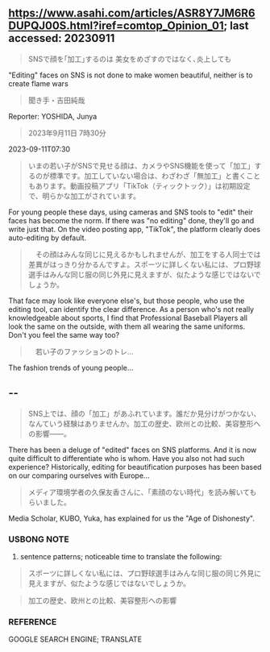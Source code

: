 ## https://www.asahi.com/articles/ASR8Y7JM6R6DUPQJ00S.html?iref=comtop_Opinion_01; last accessed: 20230911

> SNSで顔を｢加工｣するのは 美女をめざすのではなく､炎上しても

"Editing" faces on SNS is not done to make women beautiful, neither is to create flame wars

> 聞き手・吉田純哉

Reporter: YOSHIDA, Junya

> 2023年9月11日 7時30分

2023-09-11T07:30

> いまの若い子がSNSで見せる顔は、カメラやSNS機能を使って「加工」するのが標準です。加工していない場合は、わざわざ「無加工」と書くこともあります。動画投稿アプリ「TikTok（ティックトック）」は初期設定で、明らかな加工がされています。

For young people these days, using cameras and SNS tools to "edit" their faces has become the norm. If there was "no editing" done, they'll go and write just that. On the video posting app, "TikTok", the platform clearly does auto-editing by default.

>　その顔はみんな同じに見えるかもしれませんが、加工をする人同士では差異がはっきり分かるんですよ。スポーツに詳しくない私には、プロ野球選手はみんな同じ服の同じ外見に見えますが、似たような感じではないでしょうか。

That face may look like everyone else's, but those people, who use the editing tool, can identify the clear difference. As a person who's not really knowledgeable about sports, I find that Professional Baseball Players all look the same on the outside, with them all wearing the same uniforms. Don't you feel the same way too?

>　若い子のファッションのトレ…

The fashion trends of young people...

## --

> SNS上では、顔の「加工」があふれています。誰だか見分けがつかない、なんていう経験はありませんか。加工の歴史、欧州との比較、美容整形への影響――。

There has been a deluge of "edited" faces on SNS platforms. And it is now quite difficult to differentiate who is whom. Have you also not had such experience? Historically, editing for beautification purposes has been based on our comparing ourselves with Europe...  

> メディア環境学者の久保友香さんに、「素顔のない時代」を読み解いてもらいました。

Media Scholar, KUBO, Yuka, has explained for us the "Age of Dishonesty".

### USBONG NOTE

1) sentence patterns; noticeable time to translate the following:

> スポーツに詳しくない私には、プロ野球選手はみんな同じ服の同じ外見に見えますが、似たような感じではないでしょうか。

> 加工の歴史、欧州との比較、美容整形への影響


### REFERENCE

GOOGLE SEARCH ENGINE; TRANSLATE
